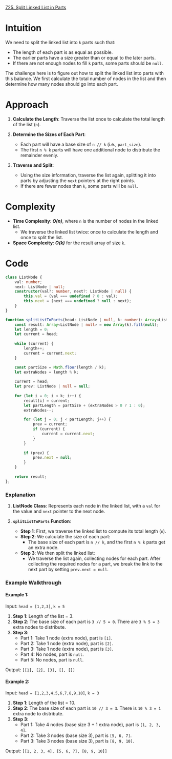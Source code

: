 [725. Split Linked List in Parts](https://leetcode.com/problems/split-linked-list-in-parts/)

# Intuition

We need to split the linked list into `k` parts such that:
- The length of each part is as equal as possible.
- The earlier parts have a size greater than or equal to the later parts.
- If there are not enough nodes to fill `k` parts, some parts should be `null`.

The challenge here is to figure out how to split the linked list into parts with this balance. We first calculate the total number of nodes in the list and then determine how many nodes should go into each part.

# Approach

1. **Calculate the Length**: Traverse the list once to calculate the total length of the list (`n`).

2. **Determine the Sizes of Each Part**:
   - Each part will have a base size of `n // k` (i.e., `part_size`).
   - The first `n % k` parts will have one additional node to distribute the remainder evenly.

3. **Traverse and Split**:
   - Using the size information, traverse the list again, splitting it into parts by adjusting the `next` pointers at the right points.
   - If there are fewer nodes than `k`, some parts will be `null`.

# Complexity

- **Time Complexity**: ***O(n)***, where `n` is the number of nodes in the linked list.
  - We traverse the linked list twice: once to calculate the length and once to split the list.
- **Space Complexity**: ***O(k)*** for the result array of size `k`.

# Code

```typescript
class ListNode {
    val: number;
    next: ListNode | null;
    constructor(val?: number, next?: ListNode | null) {
        this.val = (val === undefined ? 0 : val);
        this.next = (next === undefined ? null : next);
    }
}

function splitListToParts(head: ListNode | null, k: number): Array<ListNode | null> {
    const result: Array<ListNode | null> = new Array(k).fill(null);
    let length = 0;
    let current = head;
    
    while (current) {
        length++;
        current = current.next;
    }

    const partSize = Math.floor(length / k);
    let extraNodes = length % k;
    
    current = head;
    let prev: ListNode | null = null;
    
    for (let i = 0; i < k; i++) {
        result[i] = current;
        let partLength = partSize + (extraNodes > 0 ? 1 : 0);
        extraNodes--;

        for (let j = 0; j < partLength; j++) {
            prev = current;
            if (current) {
                current = current.next;
            }
        }
        
        if (prev) {
            prev.next = null;
        }
    }
    
    return result;
};

```

### Explanation

1. **ListNode Class**: Represents each node in the linked list, with a `val` for the value and `next` pointer to the next node.

2. **`splitListToParts` Function**:
   - **Step 1**: First, we traverse the linked list to compute its total length (`n`).
   - **Step 2**: We calculate the size of each part:
     - The base size of each part is `n // k`, and the first `n % k` parts get an extra node.
   - **Step 3**: We then split the linked list:
     - We traverse the list again, collecting nodes for each part. After collecting the required nodes for a part, we break the link to the next part by setting `prev.next = null`.

### Example Walkthrough

#### Example 1:
Input: `head = [1,2,3]`, `k = 5`

1. **Step 1**: Length of the list = 3.
2. **Step 2**: The base size of each part is `3 // 5 = 0`. There are `3 % 5 = 3` extra nodes to distribute.
3. **Step 3**:
   - Part 1: Take 1 node (extra node), part is `[1]`.
   - Part 2: Take 1 node (extra node), part is `[2]`.
   - Part 3: Take 1 node (extra node), part is `[3]`.
   - Part 4: No nodes, part is `null`.
   - Part 5: No nodes, part is `null`.

Output: `[[1], [2], [3], [], []]`

#### Example 2:
Input: `head = [1,2,3,4,5,6,7,8,9,10]`, `k = 3`

1. **Step 1**: Length of the list = 10.
2. **Step 2**: The base size of each part is `10 // 3 = 3`. There is `10 % 3 = 1` extra node to distribute.
3. **Step 3**:
   - Part 1: Take 4 nodes (base size 3 + 1 extra node), part is `[1, 2, 3, 4]`.
   - Part 2: Take 3 nodes (base size 3), part is `[5, 6, 7]`.
   - Part 3: Take 3 nodes (base size 3), part is `[8, 9, 10]`.

Output: `[[1, 2, 3, 4], [5, 6, 7], [8, 9, 10]]`
